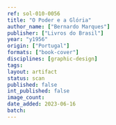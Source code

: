 ```yaml
---
ref: sol-010-0056
title: "O Poder e a Glória"
author_name: ["Bernardo Marques"]
publisher: ["Livros do Brasil"]
year: "y1956"
origin: ["Portugal"]
formats: ["book-cover"]
disciplines: [graphic-design]
tags:
layout: artifact
status: scan
published: false
int_published: false
image_count:
date_added: 2023-06-16
batch:
---
```

